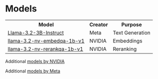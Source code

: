 # Models

<table>
    <tr>
        <th>Model</th>
        <th>Creator</th>
        <th>Purpose</th>
    </tr>
    <tr>
        <td><a href="https://build.nvidia.com/meta/llama-3.2-3b-instruct">Llama-3.2-3B-Instruct</a></td>
        <td>Meta</td>
        <td>Text Generation</td>
    </tr>
    <tr>
        <td><a href="https://build.nvidia.com/nvidia/llama-3_2-nv-embedqa-1b-v1">llama-3.2-nv-embedqa-1b-v1</a></td>
        <td>NVIDIA</td>
        <td>Embeddings</td>
    </tr>
    <tr>
        <td><a href="https://build.nvidia.com/nvidia/llama-3_2-nv-rerankqa-1b-v1">llama-3.2-nv-rerankqa-1b-v1</a></td>
        <td>NVIDIA</td>
        <td>Reranking</td>
    </tr>
</table>

Additional [models by NVIDIA](https://build.nvidia.com/nvidia)

Additional [models by Meta](https://build.nvidia.com/meta)